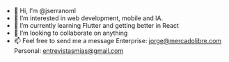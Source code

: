 - 👋 Hi, I’m @jserranoml
- 👀 I’m interested in web development, mobile and IA.
- 🌱 I’m currently learning Flutter and getting better in React
- 💞️ I’m looking to collaborate on anything
- 📫 Feel free to send me a message 
Enterprise: jorge@mercadolibre.com 
Personal: entrevistasmias@gmail.com

<!---
jserranoml/jserranoml is a ✨ special ✨ repository because its `README.md` (this file) appears on your GitHub profile.
You can click the Preview link to take a look at your changes.
--->
